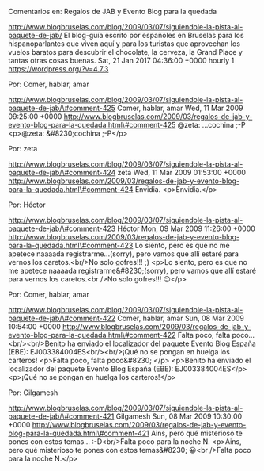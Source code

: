 Comentarios en: Regalos de JAB y Evento Blog para la quedada

http://www.blogbruselas.com/blog/2009/03/07/siguiendole-la-pista-al-paquete-de-jab/
El blog-guía escrito por españoles en Bruselas para los hispanoparlantes
que viven aquí y para los turistas que aprovechan los vuelos baratos
para descubrir el chocolate, la cerveza, la Grand Place y tantas otras
cosas buenas. Sat, 21 Jan 2017 04:36:00 +0000 hourly 1
https://wordpress.org/?v=4.7.3

Por: Comer, hablar, amar

http://www.blogbruselas.com/blog/2009/03/07/siguiendole-la-pista-al-paquete-de-jab/\#comment-425
Comer, hablar, amar Wed, 11 Mar 2009 09:25:00 +0000
http://www.blogbruselas.com/2009/03/regalos-de-jab-y-evento-blog-para-la-quedada.html\#comment-425
\@zeta: \...cochina ;-P \<p\>\@zeta: &\#8230;cochina ;-P\</p\>

Por: zeta

http://www.blogbruselas.com/blog/2009/03/07/siguiendole-la-pista-al-paquete-de-jab/\#comment-424
zeta Wed, 11 Mar 2009 01:53:00 +0000
http://www.blogbruselas.com/2009/03/regalos-de-jab-y-evento-blog-para-la-quedada.html\#comment-424
Envidia. \<p\>Envidia.\</p\>

Por: Héctor

http://www.blogbruselas.com/blog/2009/03/07/siguiendole-la-pista-al-paquete-de-jab/\#comment-423
Héctor Mon, 09 Mar 2009 11:26:00 +0000
http://www.blogbruselas.com/2009/03/regalos-de-jab-y-evento-blog-para-la-quedada.html\#comment-423
Lo siento, pero es que no me apetece naaaada registrarme\...(sorry),
pero vamos que allí estaré para vernos los caretos.&lt;br/&gt;No solo
gofres!!! ;) \<p\>Lo siento, pero es que no me apetece naaaada
registrarme&\#8230;(sorry), pero vamos que allí estaré para vernos los
caretos.\<br /\>No solo gofres!!! 😉\</p\>

Por: Comer, hablar, amar

http://www.blogbruselas.com/blog/2009/03/07/siguiendole-la-pista-al-paquete-de-jab/\#comment-422
Comer, hablar, amar Sun, 08 Mar 2009 10:54:00 +0000
http://www.blogbruselas.com/2009/03/regalos-de-jab-y-evento-blog-para-la-quedada.html\#comment-422
Falta poco, falta poco\... &lt;br/&gt;&lt;br/&gt;Benito ha enviado el
localizador del paquete Evento Blog España (EBE):
EJ003384004ES&lt;br/&gt;&lt;br/&gt;¡Qué no se pongan en huelga los
carteros! \<p\>Falta poco, falta poco&\#8230; \</p\> \<p\>Benito ha
enviado el localizador del paquete Evento Blog España (EBE):
EJ003384004ES\</p\> \<p\>¡Qué no se pongan en huelga los carteros!\</p\>

Por: Gilgamesh

http://www.blogbruselas.com/blog/2009/03/07/siguiendole-la-pista-al-paquete-de-jab/\#comment-421
Gilgamesh Sun, 08 Mar 2009 10:30:00 +0000
http://www.blogbruselas.com/2009/03/regalos-de-jab-y-evento-blog-para-la-quedada.html\#comment-421
Ains, pero qué misterioso te pones con estos temas\...
:-D&lt;br/&gt;Falta poco para la noche N. \<p\>Ains, pero qué misterioso
te pones con estos temas&\#8230; 😀\<br /\>Falta poco para la noche
N.\</p\>
